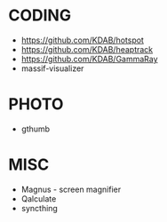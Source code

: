 # CODING

* https://github.com/KDAB/hotspot
* https://github.com/KDAB/heaptrack
* https://github.com/KDAB/GammaRay
* massif-visualizer

# PHOTO

* gthumb

# MISC
* Magnus - screen magnifier
* Qalculate
* syncthing
